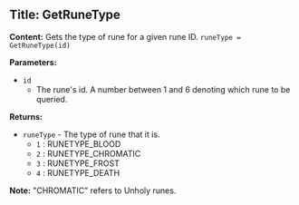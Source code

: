## Title: GetRuneType

**Content:**
Gets the type of rune for a given rune ID.
`runeType = GetRuneType(id)`

**Parameters:**
- `id`
  - The rune's id. A number between 1 and 6 denoting which rune to be queried.

**Returns:**
- `runeType` - The type of rune that it is.
  - `1` : RUNETYPE_BLOOD
  - `2` : RUNETYPE_CHROMATIC
  - `3` : RUNETYPE_FROST
  - `4` : RUNETYPE_DEATH

**Note:**
"CHROMATIC" refers to Unholy runes.